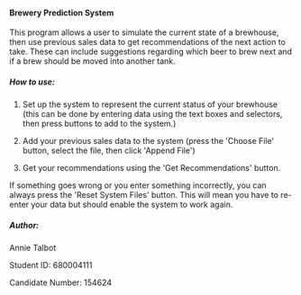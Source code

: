 #### Brewery Prediction System

This program allows a user to simulate the current state of a brewhouse, then use previous sales data to get recommendations of the next action to take. These can include suggestions regarding which beer to brew next and if a brew should be moved into another tank.

##### How to use:

1. Set up the system to represent the current status of your brewhouse (this can be done by entering data using the text boxes and selectors, then press buttons to add to the system.)

2. Add your previous sales data to the system (press the 'Choose File' button, select the file, then click 'Append File')
3. Get your recommendations using the 'Get Recommendations' button.

If something goes wrong or you enter something incorrectly, you can always press the 'Reset System Files' button. This will mean you have to re-enter your data but should enable the system to work again.



##### Author:

Annie Talbot

Student ID: 680004111

Candidate Number: 154624